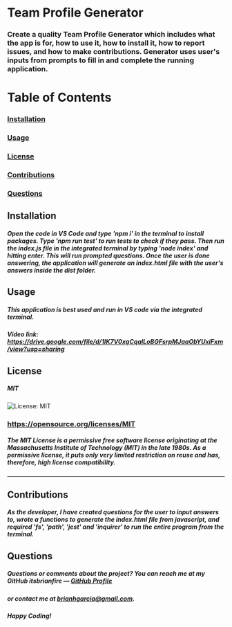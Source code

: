 # Team Profile Generator
  ### Create a quality Team Profile Generator which includes what the app is for, how to use it, how to install it, how to report issues, and how to make contributions. Generator uses user's inputs from prompts to fill in and complete the running application. 
  
  # Table of Contents  
  ### [Installation](#installation)
  ### [Usage](#usage) 
  ### [License](#license) 
  ### [Contributions](#contributions) 
  ### [Questions](#questions) 
  
  ## Installation
  ##### Open the code in VS Code and type 'npm i' in the terminal to install packages. Type 'npm run test' to run tests to check if they pass. Then run the index.js file in the integrated terminal by typing 'node index' and hitting enter. This will run prompted questions. Once the user is done answering, the application will generate an index.html file with the user's answers inside the dist folder.
  
  ## Usage
  ##### This application is best used and run in VS code via the integrated terminal.
  ##### Video link: ***https://drive.google.com/file/d/1IK7V0xgCqalLoBGFsrpMJaaObYUxiFxm/view?usp=sharing***

  ## License
  ##### MIT

  ![License: MIT](https://img.shields.io/badge/License-MIT-yellow.svg)
  ### https://opensource.org/licenses/MIT
  #####  The MIT License is a permissive free software license originating at the Massachusetts Institute of Technology (MIT) in the late 1980s. As a permissive license, it puts only very limited restriction on reuse and has, therefore, high license compatibility.

  ---
  
  ## Contributions
  ##### As the developer, I have created questions for the user to input answers to, wrote a functions to generate the index.html file from javascript, and required 'fs', 'path', 'jest' and 'inquirer' to run the entire program from the terminal. 
  
  ## Questions
  ##### Questions or comments about the project? You can reach me at my GitHub *itsbrianfire* — [GitHub Profile](https://www.github.com/itsbrianfire)
  ##### or contact me at brianhgarcia@gmail.com.

  ##### Happy Coding!
  
